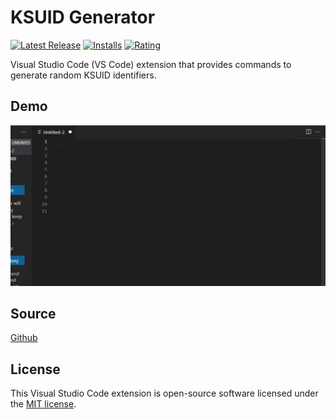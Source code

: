 # KSUID Generator

[![Latest Release](https://vsmarketplacebadge.apphb.com/version-short/vicentegnz.ksuid-generator.svg)](https://marketplace.visualstudio.com/items?itemName=vicentegnz.ksuid-generator)
[![Installs](https://vsmarketplacebadge.apphb.com/installs/vicentegnz.ksuid-generator.svg)](https://marketplace.visualstudio.com/items?itemName=vicentegnz.ksuid-generator)
[![Rating](https://vsmarketplacebadge.apphb.com/rating-short/vicentegnz.ksuid-generator.svg)](https://marketplace.visualstudio.com/items?itemName=vicentegnz.ksuid-generator#review-details)

Visual Studio Code (VS Code) extension that provides commands to generate random KSUID identifiers.

## Demo

![](docs/demo.gif)

## Source
[Github](https://github.com/vicentegnz/vscode-ksuid-generator)

## License
This Visual Studio Code extension is open-source software licensed under the [MIT license](LICENSE).